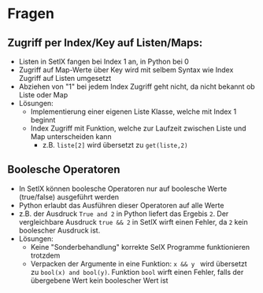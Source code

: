 # Fragen

## Zugriff per Index/Key auf Listen/Maps:

- Listen in SetlX fangen bei Index 1 an, in Python bei 0
- Zugriff auf Map-Werte über Key wird mit selbem Syntax wie Index Zugriff auf Listen  umgesetzt
- Abziehen von "1" bei jedem Index Zugriff geht nicht, da nicht bekannt ob Liste oder Map
- Lösungen:
    - Implementierung einer eigenen Liste Klasse, welche mit Index 1 beginnt
    - Index Zugriff mit Funktion, welche zur Laufzeit zwischen Liste und Map unterscheiden kann
        - z.B. `liste[2]` wird übersetzt zu `get(liste,2)`

## Boolesche Operatoren

- In SetlX können boolesche Operatoren nur auf boolesche Werte (true/false) ausgeführt werden
- Python erlaubt das Ausführen dieser Operatoren auf alle Werte 
- z.B. der Ausdruck `True and 2` in Python liefert das Ergebis `2`. Der vergleichbare Ausdruck `true && 2` in SetlX wirft einen Fehler, da `2` kein boolescher Ausdruck ist.
- Lösungen:
    - Keine "Sonderbehandlung" korrekte SelX Programme funktionieren trotzdem
    - Verpacken der Argumente in eine Funktion: `x && y ` wird übersetzt zu `bool(x) and bool(y)`. Funktion `bool` wirft einen Fehler, falls der übergebene Wert kein boolescher Wert ist

